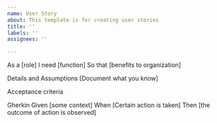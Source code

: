 ```yaml
---
name: User Story
about: This template is for creating user stories
title: ''
labels: ''
assignees: ''

---
```


As a [role]
I need [function]
So that [benefits to organization]

Details and Assumptions
[Document what you know]

Acceptance criteria

Gherkin
Given [some context]
When [Certain action is taken]
Then [the outcome of action is observed]
